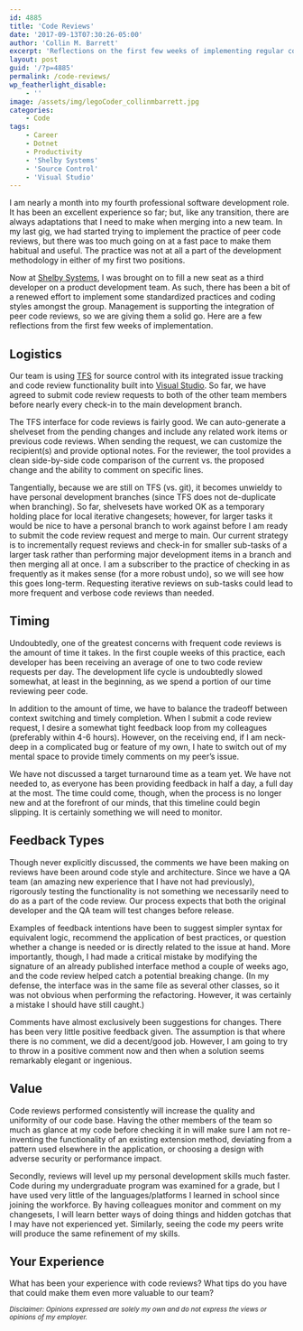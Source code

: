 ```yaml
---
id: 4885
title: 'Code Reviews'
date: '2017-09-13T07:30:26-05:00'
author: 'Collin M. Barrett'
excerpt: 'Reflections on the first few weeks of implementing regular code reviews in our team''s development methodology.'
layout: post
guid: '/?p=4885'
permalink: /code-reviews/
wp_featherlight_disable:
    - ''
image: /assets/img/legoCoder_collinmbarrett.jpg
categories:
    - Code
tags:
    - Career
    - Dotnet
    - Productivity
    - 'Shelby Systems'
    - 'Source Control'
    - 'Visual Studio'
---
```


I am nearly a month into my fourth professional software development role. It has been an excellent experience so far; but, like any transition, there are always adaptations that I need to make when merging into a new team. In my last gig, we had started trying to implement the practice of peer code reviews, but there was too much going on at a fast pace to make them habitual and useful. The practice was not at all a part of the development methodology in either of my first two positions.

Now at [Shelby Systems](https://www.shelbysystems.com/), I was brought on to fill a new seat as a third developer on a product development team. As such, there has been a bit of a renewed effort to implement some standardized practices and coding styles amongst the group. Management is supporting the integration of peer code reviews, so we are giving them a solid go. Here are a few reflections from the first few weeks of implementation.

## Logistics

Our team is using [TFS](https://azure.microsoft.com/en-us/services/devops/server/) for source control with its integrated issue tracking and code review functionality built into [Visual Studio](https://visualstudio.microsoft.com/). So far, we have agreed to submit code review requests to both of the other team members before nearly every check-in to the main development branch.

The TFS interface for code reviews is fairly good. We can auto-generate a shelveset from the pending changes and include any related work items or previous code reviews. When sending the request, we can customize the recipient(s) and provide optional notes. For the reviewer, the tool provides a clean side-by-side code comparison of the current vs. the proposed change and the ability to comment on specific lines.

Tangentially, because we are still on TFS (vs. git), it becomes unwieldy to have personal development branches (since TFS does not de-duplicate when branching). So far, shelvesets have worked OK as a temporary holding place for local iterative changesets; however, for larger tasks it would be nice to have a personal branch to work against before I am ready to submit the code review request and merge to main. Our current strategy is to incrementally request reviews and check-in for smaller sub-tasks of a larger task rather than performing major development items in a branch and then merging all at once. I am a subscriber to the practice of checking in as frequently as it makes sense (for a more robust undo), so we will see how this goes long-term. Requesting iterative reviews on sub-tasks could lead to more frequent and verbose code reviews than needed.

## Timing

Undoubtedly, one of the greatest concerns with frequent code reviews is the amount of time it takes. In the first couple weeks of this practice, each developer has been receiving an average of one to two code review requests per day. The development life cycle is undoubtedly slowed somewhat, at least in the beginning, as we spend a portion of our time reviewing peer code.

In addition to the amount of time, we have to balance the tradeoff between context switching and timely completion. When I submit a code review request, I desire a somewhat tight feedback loop from my colleagues (preferably within 4-6 hours). However, on the receiving end, if I am neck-deep in a complicated bug or feature of my own, I hate to switch out of my mental space to provide timely comments on my peer’s issue.

We have not discussed a target turnaround time as a team yet. We have not needed to, as everyone has been providing feedback in half a day, a full day at the most. The time could come, though, when the process is no longer new and at the forefront of our minds, that this timeline could begin slipping. It is certainly something we will need to monitor.

## Feedback Types

Though never explicitly discussed, the comments we have been making on reviews have been around code style and architecture. Since we have a QA team (an amazing new experience that I have not had previously), rigorously testing the functionality is not something we necessarily need to do as a part of the code review. Our process expects that both the original developer and the QA team will test changes before release.

Examples of feedback intentions have been to suggest simpler syntax for equivalent logic, recommend the application of best practices, or question whether a change is needed or is directly related to the issue at hand. More importantly, though, I had made a critical mistake by modifying the signature of an already published interface method a couple of weeks ago, and the code review helped catch a potential breaking change. (In my defense, the interface was in the same file as several other classes, so it was not obvious when performing the refactoring. However, it was certainly a mistake I should have still caught.)

Comments have almost exclusively been suggestions for changes. There has been very little positive feedback given. The assumption is that where there is no comment, we did a decent/good job. However, I am going to try to throw in a positive comment now and then when a solution seems remarkably elegant or ingenious.

## Value

Code reviews performed consistently will increase the quality and uniformity of our code base. Having the other members of the team so much as glance at my code before checking it in will make sure I am not re-inventing the functionality of an existing extension method, deviating from a pattern used elsewhere in the application, or choosing a design with adverse security or performance impact.

Secondly, reviews will level up my personal development skills much faster. Code during my undergraduate program was examined for a grade, but I have used very little of the languages/platforms I learned in school since joining the workforce. By having colleagues monitor and comment on my changesets, I will learn better ways of doing things and hidden gotchas that I may have not experienced yet. Similarly, seeing the code my peers write will produce the same refinement of my skills.

## Your Experience

What has been your experience with code reviews? What tips do you have that could make them even more valuable to our team?

*<small>Disclaimer: Opinions expressed are solely my own and do not express the views or opinions of my employer.</small>*